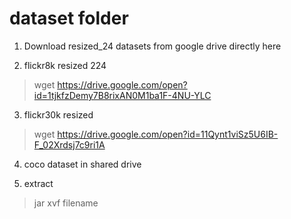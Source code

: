 # dataset folder

1. Download resized_24 datasets from google drive directly here

2. flickr8k resized 224
> wget https://drive.google.com/open?id=1tjkfzDemy7B8rixAN0M1ba1F-4NU-YLC

3. flickr30k resized
> wget https://drive.google.com/open?id=11Qynt1viSz5U6IB-F_02Xrdsj7c9ri1A

4. coco dataset in shared drive

5. extract
> jar xvf filename
  